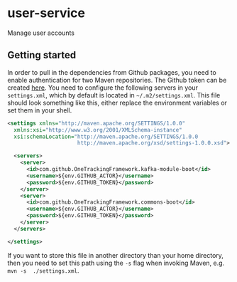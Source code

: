 # user-service
Manage user accounts

## Getting started

In order to pull in the dependencies from Github packages, you need to enable authentication for two Maven repositories. The Github token can be created [here](https://github.com/settings/tokens). You need to configure the following servers in your `settings.xml`, which by default is located in `~/.m2/settings.xml`. This file should look something like this, either replace the environment variables or set them in your shell.

```xml
<settings xmlns="http://maven.apache.org/SETTINGS/1.0.0"
  xmlns:xsi="http://www.w3.org/2001/XMLSchema-instance"
  xsi:schemaLocation="http://maven.apache.org/SETTINGS/1.0.0
                      http://maven.apache.org/xsd/settings-1.0.0.xsd">

  <servers>
    <server>
      <id>com.github.OneTrackingFramework.kafka-module-boot</id>
      <username>${env.GITHUB_ACTOR}</username>
      <password>${env.GITHUB_TOKEN}</password>
    </server>
    <server>
      <id>com.github.OneTrackingFramework.commons-boot</id>
      <username>${env.GITHUB_ACTOR}</username>
      <password>${env.GITHUB_TOKEN}</password>
    </server>
  </servers>

</settings>
```

If you want to store this file in another directory than your home directory, then you need to set this path using the `-s` flag when invoking Maven, e.g. `mvn -s  ./settings.xml`.